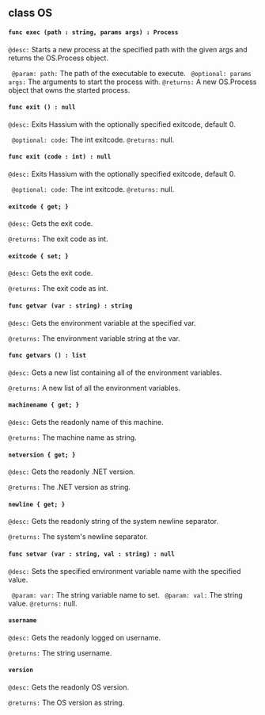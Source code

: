 ## class OS

#### ```func exec (path : string, params args) : Process```


```@desc:``` Starts a new process at the specified path with the given args and returns the OS.Process object.

```	@param: path:``` The path of the executable to execute.
```	@optional: params args:``` The arguments to start the process with.
```@returns:``` A new OS.Process object that owns the started process.

#### ```func exit () : null```


```@desc:``` Exits Hassium with the optionally specified exitcode, default 0.

```	@optional: code:``` The int exitcode.
```@returns:``` null.

#### ```func exit (code : int) : null```


```@desc:``` Exits Hassium with the optionally specified exitcode, default 0.

```	@optional: code:``` The int exitcode.
```@returns:``` null.

#### ```exitcode { get; }```


```@desc:``` Gets the exit code.

```@returns:``` The exit code as int.

#### ```exitcode { set; }```


```@desc:``` Gets the exit code.

```@returns:``` The exit code as int.

#### ```func getvar (var : string) : string```


```@desc:``` Gets the environment variable at the specified var.

```@returns:``` The environment variable string at the var.

#### ```func getvars () : list```


```@desc:``` Gets a new list containing all of the environment variables.

```@returns:``` A new list of all the environment variables.

#### ```machinename { get; }```


```@desc:``` Gets the readonly name of this machine.

```@returns:``` The machine name as string.

#### ```netversion { get; }```


```@desc:``` Gets the readonly .NET version.

```@returns:``` The .NET version as string.

#### ```newline { get; }```


```@desc:``` Gets the readonly string of the system newline separator.

```@returns:``` The system's newline separator.

#### ```func setvar (var : string, val : string) : null```


```@desc:``` Sets the specified environment variable name with the specified value.

```	@param: var:``` The string variable name to set.
```	@param: val:``` The string value.
```@returns:``` null.

#### ```username```


```@desc:``` Gets the readonly logged on username.

```@returns:``` The string username.

#### ```version```


```@desc:``` Gets the readonly OS version.

```@returns:``` The OS version as string.

